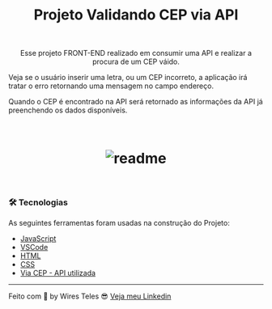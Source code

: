 <h1 align="center">Projeto Validando CEP via API</h1>

<br>

<p align="center">Esse projeto FRONT-END realizado em consumir uma API e realizar a procura de um CEP váido. 

Veja se o usuário inserir uma letra, ou um CEP incorreto, a aplicação irá tratar o erro retornando uma mensagem no campo endereço. 

Quando o CEP é encontrado na API será retornado as informações da API já preenchendo os dados disponíveis.</p>

<br> 

<h1 align="center">
    <img alt="readme" title="GeradorSenha" src="./assets/validandocep.gif" />
</h1>

<br>

### 🛠 Tecnologias

As seguintes ferramentas foram usadas na construção do Projeto: 

- [JavaScript](https://developer.mozilla.org/pt-BR/docs/Web/JavaScript)
- [VSCode](https://code.visualstudio.com/)
- [HTML](https://developer.mozilla.org/pt-BR/docs/Web/HTML) 
- [CSS](https://developer.mozilla.org/pt-BR/docs/Web/CSS)
- [Via CEP - API utilizada](https://viacep.com.br/)

---

Feito com 🤩 by Wires Teles 😎 [Veja meu Linkedin](https://www.linkedin.com/in/wires-teles-javascript-dev/) 